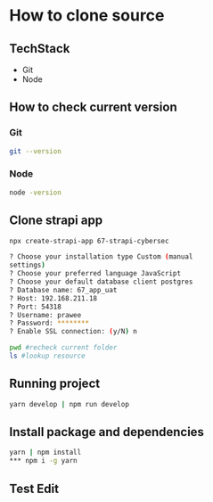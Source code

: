 # How to clone source

## TechStack
- Git
- Node

## How to check current version
### Git
```bash
git --version
```
### Node
```bash
node -version
```

## Clone strapi app
```bash
npx create-strapi-app 67-strapi-cybersec
```

```bash
? Choose your installation type Custom (manual 
settings)
? Choose your preferred language JavaScript
? Choose your default database client postgres
? Database name: 67_app_uat
? Host: 192.168.211.18
? Port: 54318
? Username: prawee
? Password: ********
? Enable SSL connection: (y/N) n
```
```bash
pwd #recheck current folder
ls #lookup resource
```

## Running project
```bash
yarn develop | npm run develop
```

## Install package and dependencies
```bash
yarn | npm install
*** npm i -g yarn
```
## Test Edit
